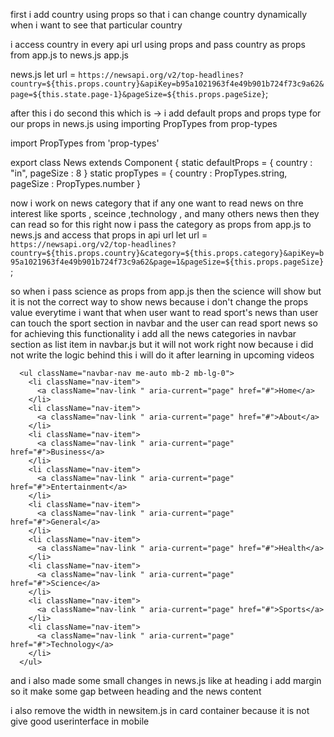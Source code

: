 first i add country using props so that i can change country dynamically when i want to see that particular country

i access country in every api url using props and pass country as props from app.js to news.js 
app.js
 <News pageSize = {5} country="in"/>

news.js 
 let url = `https://newsapi.org/v2/top-headlines?country=${this.props.country}&apiKey=b95a1021963f4e49b901b724f73c9a62&page=${this.state.page-1}&pageSize=${this.props.pageSize}`;


after this i do second this which is ->
i add default props and props type for our props in news.js using importing PropTypes from prop-types

import PropTypes from 'prop-types'

export class News extends Component {
  static defaultProps = {
    country : "in",
    pageSize : 8
  }
  static propTypes = {
    country : PropTypes.string,
    pageSize : PropTypes.number
  }


now i work on news category 
that if any one want to read news on thre interest like sports , sceince ,technology , and many others news 
then they can read 
so for this right now i pass the category as props from app.js to news.js and access that props in api url 
    let url = `https://newsapi.org/v2/top-headlines?country=${this.props.country}&category=${this.props.category}&apiKey=b95a1021963f4e49b901b724f73c9a62&page=1&pageSize=${this.props.pageSize}`;

so when i pass science as props from app.js then the science will show 
but it is not the correct way to show news because i don't change the props value everytime 
i want that when user want to read sport's news than user can touch the sport section in navbar and the user can read sport news 
so for achieving this functionality i add all the news categories in navbar section as list item in navbar.js 
but it will not work right now because i did not write the logic behind this i will do it after learning in upcoming videos 


      <ul className="navbar-nav me-auto mb-2 mb-lg-0">
        <li className="nav-item">
          <a className="nav-link " aria-current="page" href="#">Home</a>
        </li>  
        <li className="nav-item">
          <a className="nav-link " aria-current="page" href="#">About</a>
        </li>
        <li className="nav-item">
          <a className="nav-link " aria-current="page" href="#">Business</a>
        </li>
        <li className="nav-item">
          <a className="nav-link " aria-current="page" href="#">Entertainment</a>
        </li>
        <li className="nav-item">
          <a className="nav-link " aria-current="page" href="#">General</a>
        </li>
        <li className="nav-item">
          <a className="nav-link " aria-current="page" href="#">Health</a>
        </li>
        <li className="nav-item">
          <a className="nav-link " aria-current="page" href="#">Science</a>
        </li>
        <li className="nav-item">
          <a className="nav-link " aria-current="page" href="#">Sports</a>
        </li>
        <li className="nav-item">
          <a className="nav-link " aria-current="page" href="#">Technology</a>
        </li>
      </ul>


and i also made some small changes in news.js like at heading i add margin so it make some gap between heading and the news content 

i also remove the width in newsitem.js in card container because it is not give good userinterface in mobile 